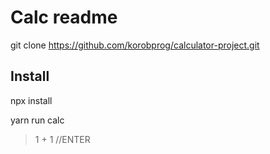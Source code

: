 # Calc readme

 git clone https://github.com/korobprog/calculator-project.git

## Install

npx install

yarn run calc      

> 1 + 1 //ENTER
